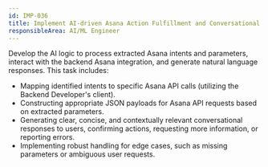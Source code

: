 ```yaml
---
id: IMP-036
title: Implement AI-driven Asana Action Fulfillment and Conversational Responses
responsibleArea: AI/ML Engineer
---
```

Develop the AI logic to process extracted Asana intents and parameters, interact with the backend Asana integration, and generate natural language responses. This task includes:
*   Mapping identified intents to specific Asana API calls (utilizing the Backend Developer's client).
*   Constructing appropriate JSON payloads for Asana API requests based on extracted parameters.
*   Generating clear, concise, and contextually relevant conversational responses to users, confirming actions, requesting more information, or reporting errors.
*   Implementing robust handling for edge cases, such as missing parameters or ambiguous user requests.